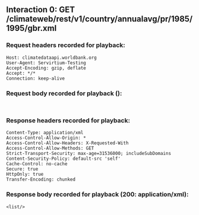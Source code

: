 ## Interaction 0: GET /climateweb/rest/v1/country/annualavg/pr/1985/1995/gbr.xml

### Request headers recorded for playback:

```
Host: climatedataapi.worldbank.org
User-Agent: Servirtium-Testing
Accept-Encoding: gzip, deflate
Accept: */*
Connection: keep-alive
```

### Request body recorded for playback ():

```


```

### Response headers recorded for playback:

```
Content-Type: application/xml
Access-Control-Allow-Origin: *
Access-Control-Allow-Headers: X-Requested-With
Access-Control-Allow-Methods: GET
Strict-Transport-Security: max-age=31536000; includeSubDomains
Content-Security-Policy: default-src 'self'
Cache-Control: no-cache
Secure: true
HttpOnly: true
Transfer-Encoding: chunked
```

### Response body recorded for playback (200: application/xml):

```
<list/>
```
